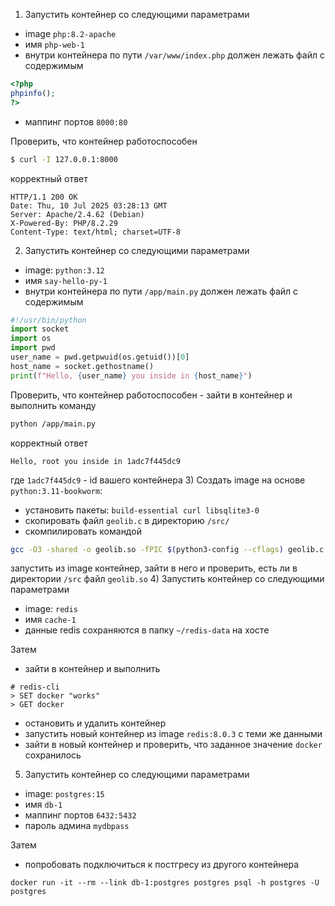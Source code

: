 1) Запустить контейнер со следующими параметрами
- image `php:8.2-apache`
- имя `php-web-1`
- внутри контейнера по пути `/var/www/index.php` должен лежать файл с содержимым
```php
<?php
phpinfo();
?>
```
- маппинг портов `8000:80`

Проверить, что контейнер работоспособен
```bash
$ curl -I 127.0.0.1:8000
```
корректный ответ
```
HTTP/1.1 200 OK
Date: Thu, 10 Jul 2025 03:28:13 GMT
Server: Apache/2.4.62 (Debian)
X-Powered-By: PHP/8.2.29
Content-Type: text/html; charset=UTF-8
```
2) Запустить контейнер со следующими параметрами
- image: `python:3.12`
- имя `say-hello-py-1`
- внутри контейнера по пути `/app/main.py` должен лежать файл с содержимым
```python
#!/usr/bin/python
import socket
import os
import pwd
user_name = pwd.getpwuid(os.getuid())[0]
host_name = socket.gethostname()
print(f"Hello, {user_name} you inside in {host_name}")
```
Проверить, что контейнер работоспособен - зайти в контейнер и выполнить команду
```bash
python /app/main.py
```
корректный ответ
```
Hello, root you inside in 1adc7f445dc9
```
где `1adc7f445dc9` - id вашего контейнера
3) Создать image на основе `python:3.11-bookworm`:
- установить пакеты: `build-essential curl libsqlite3-0`
- скопировать файл `geolib.c` в директорию `/src/`
- скомпилировать командой
```bash
gcc -O3 -shared -o geolib.so -fPIC $(python3-config --cflags) geolib.c
```
запустить из image контейнер, зайти в него и проверить, есть ли в директории `/src` файл `geolib.so`
4) Запустить контейнер со следующими параметрами
- image: `redis`
- имя `cache-1`
- данные redis сохраняются в папку `~/redis-data` на хосте

Затем
- зайти в контейнер и выполнить
```
# redis-cli
> SET docker "works"
> GET docker
```
- остановить и удалить контейнер
- запустить новый контейнер из image `redis:8.0.3` с теми же данными
- зайти в новый контейнер и проверить, что заданное значение `docker` сохранилось
5) Запустить контейнер со следующими параметрами
- image: `postgres:15`
- имя `db-1`
- маппинг портов `6432:5432`
- пароль админа `mydbpass`

Затем
- попробовать подключиться к постгресу из другого контейнера
```
docker run -it --rm --link db-1:postgres postgres psql -h postgres -U postgres
```

